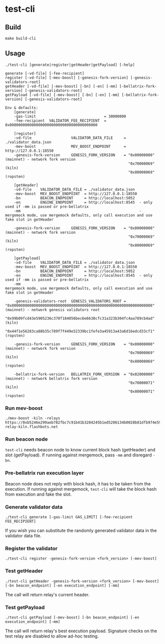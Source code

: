 # test-cli

## Build

```
make build-cli
```

## Usage

```
./test-cli [generate|register|getHeader|getPayload] [-help]

generate [-vd-file] [-fee-recipient]
register [-vd-file] [-mev-boost] [-genesis-fork-version] [-genesis-validators-root]
getHeader [-vd-file] [-mev-boost] [-bn] [-en] [-mm] [-bellatrix-fork-version] [-genesis-validators-root]
getPayload [-vd-file] [-mev-boost] [-bn] [-en] [-mm] [-bellatrix-fork-version] [-genesis-validators-root]

Env & defaults:
	[generate]
	-gas-limit                               = 30000000
	-fee-recipient  VALIDATOR_FEE_RECIPIENT  = 0x0000000000000000000000000000000000000000

	[register]
	-vd-file                  VALIDATOR_DATA_FILE     = ./validator_data.json
	-mev-boost                MEV_BOOST_ENDPOINT      = http://127.0.0.1:18550
	-genesis-fork-version     GENESIS_FORK_VERSION    = "0x00000000" (mainnet) - network fork version
	                                                    "0x70000069" (kiln)
	                                                    "0x80000069" (ropsten)

	[getHeader]
	-vd-file    VALIDATOR_DATA_FILE = ./validator_data.json
	-mev-boost  MEV_BOOST_ENDPOINT  = http://127.0.0.1:18550
	-bn         BEACON_ENDPOINT     = http://localhost:5052
	-en         ENGINE_ENDPOINT     = http://localhost:8545  - only used if -mm is passed or pre-bellatrix
	-mm                                                      - mergemock mode, use mergemock defaults, only call execution and use fake slot in getHeader

	-genesis-fork-version     GENESIS_FORK_VERSION    = "0x00000000" (mainnet) - network fork version
	                                                    "0x70000069" (kiln)
	                                                    "0x80000069" (ropsten)

	[getPayload]
	-vd-file    VALIDATOR_DATA_FILE = ./validator_data.json
	-mev-boost  MEV_BOOST_ENDPOINT  = http://127.0.0.1:18550
	-bn         BEACON_ENDPOINT     = http://localhost:5052
	-en         ENGINE_ENDPOINT     = http://localhost:8545  - only used if -mm is passed or pre-bellatrix
	-mm                                                      - mergemock mode, use mergemock defaults, only call execution and use fake slot in getHeader

	-genesis-validators-root  GENESIS_VALIDATORS_ROOT = "0x0000000000000000000000000000000000000000000000000000000000000000" (mainnet) - network genesis validators root
	                                                    "0x99b09fcd43e5905236c370f184056bec6e6638cfc31a323b304fc4aa789cb4ad" (kiln)
	                                                    "0x44f1e56283ca88b35c789f7f449e52339bc1fefe3a45913a43a6d16edcd33cf1" (ropsten)

	-genesis-fork-version     GENESIS_FORK_VERSION    = "0x00000000" (mainnet) - network fork version
	                                                    "0x70000069" (kiln)
	                                                    "0x80000069" (ropsten)

	-bellatrix-fork-version   BELLATRIX_FORK_VERSION  = "0x02000000" (mainnet) - network bellatrix fork version
	                                                    "0x70000071" (kiln)
	                                                    "0x80000071" (ropsten)
```

### Run mev-boost

```
./mev-boost -kiln -relays https://0xb5246e299aeb782fbc7c91b41b3284245b1ed5206134b0028b81dfb974e5900616c67847c2354479934fc4bb75519ee1@builder-relay-kiln.flashbots.net
```

### Run beacon node

`test-cli` needs beacon node to know current block hash (getHeader) and slot (getPayload).
If running against mergemock, pass `-mm` and disregard `-bn`.

### Pre-bellatrix run execution layer

Beacon node does not reply with block hash, it has to be taken from the execution.
If running against mergemock, `test-cli` will take the block hash from execution and fake the slot.

### Generate validator data

```
./test-cli generate [-gas-limit GAS_LIMIT] [-fee-recipient FEE_RECIPIENT]
```

If you wish you can substitute the randomly generated validator data in the validator data file.

### Register the validator

```
./test-cli register -genesis-fork-version <fork_version> [-mev-boost]
```

### Test getHeader

```
./test-cli getHeader -genesis-fork-version <fork_version> [-mev-boost] [-bn beacon_endpoint] [-en execution_endpoint] [-mm]
```

The call will return relay's current header.

### Test getPayload

```
./test-cli getPayload [-mev-boost] [-bn beacon_endpoint] [-en execution_endpoint] [-mm]
```

The call will return relay's best execution payload.
Signature checks on the test relay are disabled to allow ad-hoc testing.
